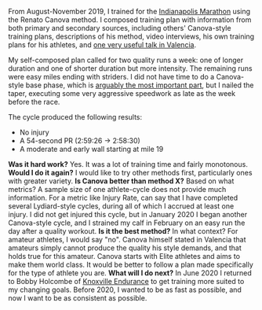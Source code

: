 From August-November 2019, I trained for the [Indianapolis Marathon](https://monumentalmarathon.com/) using the Renato Canova method. I composed training plan with information from both primary and secondary sources, including others' Canova-style training plans, descriptions of his method, video interviews, his own training plans for his athletes, and [one very useful talk in Valencia](https://www.sltr.us/2019/08/Renato%20Canova%20in%20Valencia.html).

My self-composed plan called for two quality runs a week: one of longer duration and one of shorter duration but more intensity. The remaining runs were easy miles ending with striders. I did not have time to do a Canova-style base phase, which is [arguably the most important part](https://nateruns.blogspot.com/2015/02/throwback-thursday-meeting-canova.html), but I nailed the taper, executing some very aggressive speedwork as late as the week before the race.

The cycle produced the following results:

 - No injury
 - A 54-second PR (2:59:26 → 2:58:30)
 - A moderate and early wall starting at mile 19

**Was it hard work?** Yes. It was a lot of training time and fairly monotonous.
**Would I do it again?** I would like to try other methods first, particularly ones with greater variety.
**Is Canova better than method X?** Based on what metrics? A sample size of one athlete-cycle does not provide much information. For a metric like Injury Rate, can say that I have completed several Lydiard-style cycles, during all of which I accrued at least one injury. I did not get injured this cycle, but in January 2020 I began another Canova-style cycle, and I strained my calf in February on an easy run the day after a quality workout.
**Is it the best method?** In what context? For amateur athletes, I would say "no". Canova himself stated in Valencia that amateurs simply cannot produce the quality his style demands, and that holds true for this amateur. Canova starts with Elite athletes and aims to make them world class. It would be better to follow a plan made specifically for the type of athlete you are.
**What will I do next?** In June 2020 I returned to Bobby Holcombe of [Knoxville Endurance](http://www.knoxvilleendurance.com/) to get training more suited to my changing goals. Before 2020, I wanted to be as fast as possible, and now I want to be as consistent as possible.
